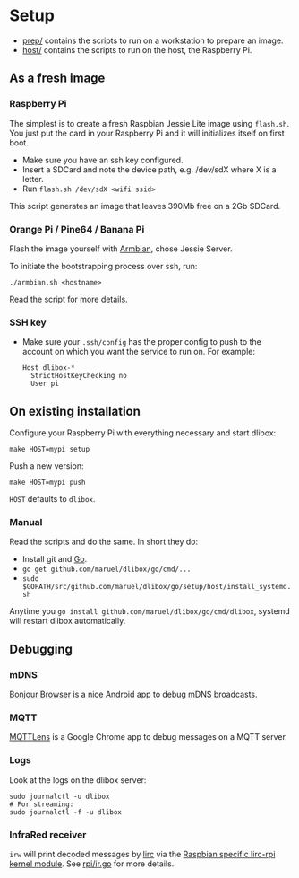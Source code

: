 # Setup

- [prep/](prep) contains the scripts to run on a workstation to prepare an
  image.
- [host/](host) contains the scripts to run on the host, the Raspberry Pi.


## As a fresh image

### Raspberry Pi

The simplest is to create a fresh Raspbian Jessie Lite image using `flash.sh`.
You just put the card in your Raspberry Pi and it will initializes itself on
first boot.

- Make sure you have an ssh key configured.
- Insert a SDCard and note the device path, e.g. /dev/sdX where X is a letter.
- Run `flash.sh /dev/sdX <wifi ssid>`

This script generates an image that leaves 390Mb free on a 2Gb SDCard.


### Orange Pi / Pine64 / Banana Pi

Flash the image yourself with [Armbian](http://www.armbian.com/), chose Jessie
Server.

To initiate the bootstrapping process over ssh, run:

    ./armbian.sh <hostname>

Read the script for more details.


### SSH key

- Make sure your `.ssh/config` has the proper config to push to the account on
  which you want the service to run on. For example:

      Host dlibox-*
        StrictHostKeyChecking no
        User pi


## On existing installation

Configure your Raspberry Pi with everything necessary and start dlibox:

    make HOST=mypi setup

Push a new version:

    make HOST=mypi push

`HOST` defaults to `dlibox`.


### Manual

Read the scripts and do the same. In short they do:
- Install git and [Go](https://golang.org/dl/).
- `go get github.com/maruel/dlibox/go/cmd/...`
- `sudo $GOPATH/src/github.com/maruel/dlibox/go/setup/host/install_systemd.sh`

Anytime you `go install github.com/maruel/dlibox/go/cmd/dlibox`, systemd will
restart dlibox automatically.


## Debugging


### mDNS

[Bonjour
Browser](https://play.google.com/store/apps/details?id=com.grokkt.android.bonjour)
is a nice Android app to debug mDNS broadcasts.


### MQTT

[MQTTLens](https://chrome.google.com/webstore/detail/mqttlens/hemojaaeigabkbcookmlgmdigohjobjm)
is a Google Chrome app to debug messages on a MQTT server.


### Logs

Look at the logs on the dlibox server:

    sudo journalctl -u dlibox
    # For streaming:
    sudo journalctl -f -u dlibox


### InfraRed receiver

`irw` will print decoded messages by [lirc](http://www.lirc.org/) via the
[Raspbian specific lirc-rpi kernel
module](https://github.com/raspberrypi/firmware/blob/master/boot/overlays/README).
See [rpi/ir.go](../rpi/ir.go) for more details.
